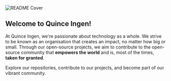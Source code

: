 ![README Cover](https://github.com/quince-digital/.github/assets/93064304/602e0785-ba8f-403d-904c-21a937b4a94e)

## Welcome to Quince Ingen!

At Quince Ingen, we're passionate about technology as a whole. We strive to be known as an organisation that creates an impact, no matter how big or small. Through our open-source projects, we aim to contribute to the open-source community that **empowers the world** and is, most of the times, **taken for granted**.

Explore our repositories, contribute to our projects, and become part of our vibrant community.
